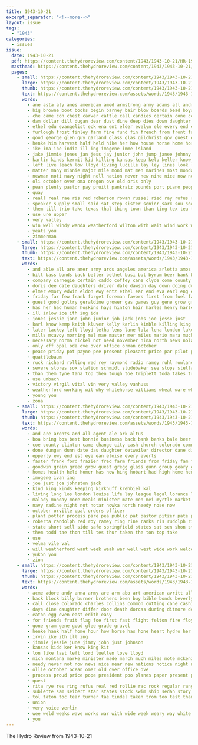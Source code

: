 ```yaml
---
title: 1943-10-21
excerpt_separator: "<!--more-->"
layout: issue
tags:
  - "1943"
categories:
  - issues
issue:
  date: 1943-10-21
  pdf: https://content.thehydroreview.com/content/1943/1943-10-21/HR-1943-10-21.pdf
  masthead: https://content.thehydroreview.com/content/1943/1943-10-21/masthead/HR-1943-10-21.jpg
  pages:
    - small: https://content.thehydroreview.com/content/1943/1943-10-21/small/HR-1943-10-21-01.jpg
      large: https://content.thehydroreview.com/content/1943/1943-10-21/large/HR-1943-10-21-01.jpg
      thumb: https://content.thehydroreview.com/content/1943/1943-10-21/thumbnails/HR-1943-10-21-01.jpg
      text: https://content.thehydroreview.com/assets/words/1943/1943-10-21/HR-1943-10-21-01.txt
      words:
        - ane asta aly anes american amed armstrong army adams all andrea arm are ang adie america abide aid antonio ani aud ameri awe ara agent ald andrew ago agin and
        - big browne boot books begin barney bair blow boards bead boys beran brooks bird bowen brought bunch band board beacon book buckner beck buy better binger blue bonds belong boy ban buck bem bonneville battle back beaver been balan both boucher barr bole bone blakley boat but body buys braid blood brother ben brothers business
        - che came con chest carver cattle call candies certain cone cody character council carrier cotton carolyn city company cores common care chair credit college clerk close canyon cedar councilman carruth chile cash cost camp comp cal class cant caddo cad cross can chopin cox child come charles comes chris chambers county carnegie carl clara
        - dam dollar dill dugan dear dust dine deep dies down daughter desire duty daring daughters dance deli day dan days dean ditmore diego during dail doing
        - ethel edu evangelist eck ena ent elder evelyn ele every end ell early elmer enter evans emma
        - furlough frost finley farm fine fund fin french from front faris fell floor fone found fred fields frida frances for friday former forty falling friends few frid first fair
        - good george glen guy garland glass glas gilchrist gov guest gave gon gash gad getting grown guess gone grader grams goad games going guinea general girt game
        - henke him harvest half held hike her how house horse home horton hour had heal health hae heir hope heathcoat henry heart has heard hubbard hinton han hydro hatfield hawkins hore holding
        - ike ima ibe india ill ing imogene imme island
        - jake jimmie jones jan jess jay junior john jump janee johnny job jans james judge jordan
        - karlin kinds kermit kid killing kansas keep kelp keller know
        - left live leach low lloyd living lucille lay ley lines look later long line lookeba large lowell loretta lux leader law loc lura lou like last latter loud loyal
        - matter many minnie major mile mond mat men marines most monday miles mills members mahan million miller miss mineral mers much morning mar mary merchant more marine mass mail march must money may mee
        - newman noti navy night nell nation never new nine nice now nov november noon nat nickel notice not norman north nave nii
        - oli october over oma oregon ove old oris only
        - pean plenty pastor pay pruitt pankratz pounds port piano people pound prime points plan president plant paper picking power porting peper part pacer pennington poage phillips present pee persons pick place punch peggy pach penning
        - quay
        - reall real rae ris red roberson rowan russel ried ray rufus reading reiss register randolph robert rons regular room rie rocky read ramon ready roy ridenour
        - speaker supply small said sat step sister senior sark sou soon sue son shattuck sin sain self storts second seven seo storm service september steel seen shall square say still sands smith show sunday sons ship siege seats stamp set schools school starks sugar sang sed sun sal sandiego state she ser sit see speak sport stockton stamps sion sadie sol
        - them till trio take texas thal thing town than ting tex tea tie thirsk tell trip talk ten times the teach teacher thoma ton
        - use ure upper
        - very valley
        - win well windy wanda weatherford wilton with wait wind work weathers will weather want wei wees write wells williams wilhelmina weeks was working worthy ware wash went white week while war wert walter whip word wife
        - yeats you
        - zimmerman
    - small: https://content.thehydroreview.com/content/1943/1943-10-21/small/HR-1943-10-21-02.jpg
      large: https://content.thehydroreview.com/content/1943/1943-10-21/large/HR-1943-10-21-02.jpg
      thumb: https://content.thehydroreview.com/content/1943/1943-10-21/thumbnails/HR-1943-10-21-02.jpg
      text: https://content.thehydroreview.com/assets/words/1943/1943-10-21/HR-1943-10-21-02.txt
      words:
        - and able all are amer army ards angeles america arletta amos american asa albert ary appleman ann alberta ask
        - bill bass bonds back better bethel busi but byrum beer bank boy bridges bee boys banks bob burgman billy been body ben birth binger bend betty boards blough bickell brief buy brought best bring business blood bour belle brewer barber bryan burma began burgers box blum
        - company carnegie certain caddo coffey cane clyde come county change coy credit carman cat class care cream cake clock close clarence canyon crawford cedar claude charlie card crete canada church charles chest colony count city creek came cashier crews clara carl check clinton clair chris common car collins can cotton cor
        - doris dee date daughters driver dale dawson day down doing duane daughter days don donnie dewey dave dinner december delmar done during drill
        - elmer emory edwin eldon ewy entz ethel ear end eva earl eng enter ever even eugene etta estes edward every epperly evelyn edna
        - friday far few frank forget foreman favors first from fuel fay farms front found felton flowers folsom foree fanny folks furlough farrell forrest franca fost fern field farra fred for finger fry fam friends
        - guest good goltry geraldine grower gas games guy gene grow grant goods grady grand george going grain greder general
        - has her had human hoskins hays hinton hair harles henry harley homa ham harry homan hamburger hom held huff home haines hydro hour hansen hard hudson happy heart health horn how hoyt high hie him huge hundred homes house
        - ill inlow ice ith ing ida
        - jones jessie jane john junior job jack jobs joe jesse just
        - karl know kemp keith kluver kelly karlin kimble killing king kay krehbiel
        - later lackey left lloyd letha lens lane lola lena london lake lionel line lou los lyle large lewis land lahoma lammers layon len life louise luther lambert living lee lesson
        - mills mcavoy morning mel mae master mer miles mario mara much melvin model marsh miller most march matter made more martin mavis might men market many monday marie mary mile minnie mon mildred marion members mill miss
        - necessary norma nickel not need november nina north news nola nation niece northern nese now night
        - only off opal oda ove over office orman october
        - peace priday pot payne pee present pleasant price par pilot paper past peoples post press per peak part peach pride parkhurst petras prentice pieper place plant pete pay pitzer pope people person paul paye poage
        - quattlebaum
        - ruck richard rolling red rey raymond radio ramey ruhl rowland ruby rosie ray rosa round rast randolph route rate ready road russell reber robertson ruth river roy rocky rock rex
        - severe stores sox station schmidt studebaker see stops stella say sylvester san switzer stutzman strong sams sund sunday speak shoop sincere shows shook seed saturday sit simpson speakes sat sell staples shown school second stange sons surprise state still steedley smith supper stretch scott speed steel stand skill supply sary sister save son stick sharon senter streams stock swartz south standard stockton six
        - than them tyne tana top then tough toe triplett toda takes try thomas thomason thing tall tickel teacher the thee ten trucks thirsk trigger talkington tell trip
        - use umbach
        - victory virgil vital vin very valley vanhuss
        - weatherford working wil why whitehorse williams wheat ware while wheel work wanda wilford weeks worlds wish watch wife weathers was wrench weather world will well watson want war with wonders wieland week win
        - young you
        - zona
    - small: https://content.thehydroreview.com/content/1943/1943-10-21/small/HR-1943-10-21-03.jpg
      large: https://content.thehydroreview.com/content/1943/1943-10-21/large/HR-1943-10-21-03.jpg
      thumb: https://content.thehydroreview.com/content/1943/1943-10-21/thumbnails/HR-1943-10-21-03.jpg
      text: https://content.thehydroreview.com/assets/words/1943/1943-10-21/HR-1943-10-21-03.txt
      words:
        - and are arents ard all agent ale ark altus
        - boa bring bos best bonnie business back bank banks bale beer brother binger buy byes book
        - coe county clinton came change city cash church colorado common cost carson cedar caddo chambers corbin camp cha cold cor cody cane canyon corpora close cree call
        - done dungan dunn date dau daughter detweiler director dane dinner daughters day daven doe due days dickerson
        - epperly ewy end est eye ean eloise every everts
        - faster frank ford frazier fred farm friends from friday fam for feno frankie flock fall floyd
        - goodwin grain greed grow guest gregg glass gunn group geary given
        - homes health held homer has how hing hobart had high home henry hast hoy her hart horton hays herschel hansen him hume hydro hube han hell hes hoa hafer harold
        - imogene ivan ing
        - joe just joa johnston jack
        - kind king kinds keeping kirkhuff krehbiel kal
        - living long los london louise life lay league legal lorance lane lou lathe last late
        - malady monday more meals minister mate men mei myrtle market morning miller mere miss mister most majors may
        - navy nadine night not notar nowka north needy nose now
        - october orville opal orders officer
        - plant potter process pare pea public pat pastor pitzer pate promise pam par pho patient peg
        - roberta randolph red roy ramey ring rine ranks ris rudolph richard
        - state short sell side safe springfield states sat sen shon stafford son smee service sit school scott south seed stock station schantz sigh sunday sale shorter
        - them todd tae thon till tes thur taken the ton top take
        - use
        - velma vile val
        - will weatherford want week weak war well west wide work welcome winter was welding way weiner with
        - yukon you
        - zion
    - small: https://content.thehydroreview.com/content/1943/1943-10-21/small/HR-1943-10-21-04.jpg
      large: https://content.thehydroreview.com/content/1943/1943-10-21/large/HR-1943-10-21-04.jpg
      thumb: https://content.thehydroreview.com/content/1943/1943-10-21/thumbnails/HR-1943-10-21-04.jpg
      text: https://content.thehydroreview.com/assets/words/1943/1943-10-21/HR-1943-10-21-04.txt
      words:
        - acme adore andy anna army are arm abo art american avritt all albert appleman ackers alice and
        - back block billy burner brothers been buy bible bonds beverly born bridgeport banks branson bill ball bird but best better bank balance bruns bring book boys bond business boo black brummett brade brought bayer bessie
        - call close colorado charles collins common cutting cane cashier colo cause come company captain coats cash chow callies carney comfort county can counts charter cot corner cape carn caddo course
        - days dine daughter differ door death dorcas during ditmore dolores duk dents dunithan
        - eaton egg even east edith easy
        - for friends fruit flag foe first fast flight felton fire floyd foreman finder freshman fatal floor from fay fell faithful fair
        - gone gram gene good glee grade gravel
        - henke hank half home hour how horse has hone heart hydro her high henry hack hostetler hight husband host hinton
        - irvin ike ith ill ing
        - jimmie jessie june jimmy john just johnson
        - kansas kidd ker know king kit
        - lon like last left lord luellen love lloyd
        - mich montana marke minister made march much miles mote mckenzie moody monday male mama miss man mabel minnie money many marriage maltbie meal may mary more milk mark mash
        - needy never not now news nice near new nations notice night nee
        - ollie october ocean omer old over office ove
        - process proud price pope president poo planes paper present part pay politi per patch pic pat pellet plan par place pounds precious peak
        - quest
        - rita rye res ring rufus real red rollie rac rock regular range room
        - sublette sam seibert star states stock swim ship sedan story seed show stove sie save styles supply stamps souders salt shows side stand space see school stocks sorrow second she sick stamp sand sale susan state safe six soul store stiff
        - tol taton toc tear turner tae tindel taken trom too test than them the tor ture thomas
        - union
        - very voice verlin
        - wee weld weeks wave works war with wide week weary way white work want wenning walker wert welcome wall wil wonder while well wick was whip weatherford will
        - you
---
```


The Hydro Review from 1943-10-21

<!--more-->


